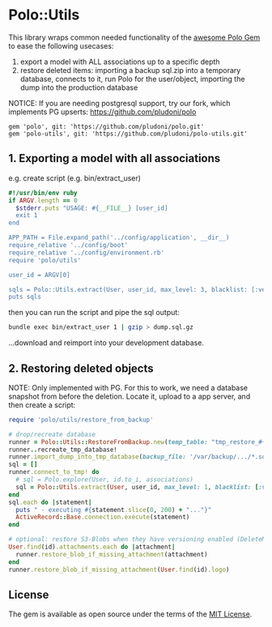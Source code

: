 # Polo::Utils

This library wraps common needed functionality of the [awesome Polo Gem](https://github.com/IFTTT/polo) to ease the following usecases:

1. export a model with ALL associations up to a specific depth
2. restore deleted items: importing a backup sql.zip into a temporary database, connects to it, run Polo for the user/object, importing the dump into the production database


NOTICE: If you are needing postgresql support, try our fork, which implements PG upserts: https://github.com/pludoni/polo

```
gem 'polo', git: 'https://github.com/pludoni/polo.git'
gem 'polo-utils', git: 'https://github.com/pludoni/polo-utils.git'
```

## 1. Exporting a model with all associations


e.g. create script (e.g. bin/extract_user)

```ruby
#!/usr/bin/env ruby
if ARGV.length == 0
  $stderr.puts "USAGE: #{__FILE__} [user_id]
  exit 1
end

APP_PATH = File.expand_path('../config/application', __dir__)
require_relative '../config/boot'
require_relative '../config/environment.rb'
require 'polo/utils'

user_id = ARGV[0]

sqls = Polo::Utils.extract(User, user_id, max_level: 3, blacklist: [:versions])
puts sqls
```

then you can run the script and pipe the sql output:

```bash
bundle exec bin/extract_user 1 | gzip > dump.sql.gz
```

...download and reimport into your development database.

## 2. Restoring deleted objects

NOTE: Only implemented with PG.
For this to work, we need a database snapshot from before the deletion. Locate it, upload to a app server, and then create a script:

```ruby
require 'polo/utils/restore_from_backup'

# drop/recreate database
runner = Polo::Utils::RestoreFromBackup.new(temp_table: "tmp_restore_#{Date.today.to_s.gsub('-', '')}")
runner..recreate_tmp_database!
runner.import_dump_into_tmp_database(backup_file: '/var/backup/.../*.sql.gz')
sql = []
runner.connect_to_tmp! do
  # sql = Polo.explore(User, id.to_i, associations)
  sql = Polo::Utils.extract(User, user_id, max_level: 1, blacklist: [:versions])
end
sql.each do |statement|
  puts " - executing #{statement.slice(0, 200) + "..."}"
  ActiveRecord::Base.connection.execute(statement)
end

# optional: restore S3-Blobs when they have versioning enabled (DeleteMarker)
User.find(id).attachments.each do |attachment|
  runner.restore_blob_if_missing_attachment(attachment)
end
runner.restore_blob_if_missing_attachment(User.find(id).logo)
```


## License

The gem is available as open source under the terms of the [MIT License](https://opensource.org/licenses/MIT).
